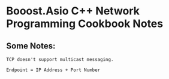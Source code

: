 # Booost.Asio C++ Network Programming Cookbook Notes

## Some Notes:

``TCP doesn't support multicast messaging.``

``Endpoint = IP Address + Port Number``